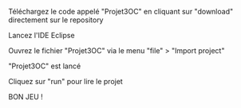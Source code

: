 Téléchargez le code appelé "Projet3OC" en cliquant sur "download" directement sur le repository

Lancez l'IDE Eclipse 

Ouvrez le fichier "Projet3OC" via le menu "file" > "Import project" 

"Projet3OC" est lancé 

Cliquez sur "run" pour lire le projet

BON JEU !
